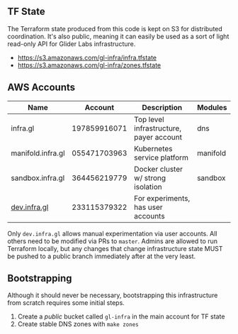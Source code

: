 ## TF State

The Terraform state produced from this code is kept on S3 for distributed coordination. It's also public, meaning it can easily be used as a sort of light
read-only API for Glider Labs infrastructure.

 * https://s3.amazonaws.com/gl-infra/infra.tfstate
 * https://s3.amazonaws.com/gl-infra/zones.tfstate

## AWS Accounts

|Name|Account|Description|Modules|
|---|---|---|---|
|infra.gl|197859916071|Top level infrastructure, payer account|dns|
|manifold.infra.gl|055471703963|Kubernetes service platform|manifold|
|sandbox.infra.gl|364456219779|Docker cluster w/ strong isolation|sandbox|
|[dev.infra.gl](https://233115379322.signin.aws.amazon.com/console)|233115379322|For experiments, has user accounts||

Only `dev.infra.gl` allows manual experimentation via user accounts.
All others need to be modified via PRs to `master`. Admins are allowed to run Terraform locally, but any changes that change infrastructure state MUST be pushed to a public branch immediately after at the very least.

## Bootstrapping

Although it should never be necessary, bootstrapping this infrastructure
from scratch requires some initial steps.

 1. Create a *public* bucket called `gl-infra` in the main account for TF state
 1. Create stable DNS zones with `make zones`
